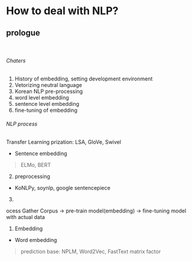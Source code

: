 # How to deal with NLP?
## prologue
<br>


###### Chaters
1. History of embedding, setting development environment
2. Vetorizing neutral language
3. Korean NLP pre-processing
4. word level embedding
5. sentence level embedding
6. fine-tuning of embedding












###### NLP process
Transfer Learning prization: LSA, GloVe, Swivel
- Sentence embedding<br>
> ELMo, BERT

2) preprocessing
- KoNLPy, soynlp, google sentencepiece

3)
ocess
Gather Corpus -> pre-train model(embedding) -> fine-tuning model with actual data
<br>
1) Embedding 
 - Word embedding<br>
> prediction base: NPLM, Word2Vec, FastText
> matrix factor
